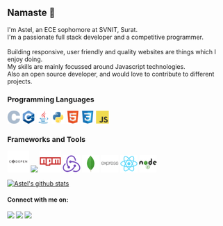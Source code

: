 ## Namaste :pray:

 I'm Astel, an ECE sophomore at SVNIT, Surat. <br>
 I'm a passionate full stack developer and a competitive programmer. <br><br>
 Building responsive, user friendly and quality websites are things which I enjoy doing.<br>
 My skills are mainly focussed around Javascript technologies.<br>
 Also an open source developer, and would love to contribute to different projects.<br>
 
 
 
 ### Programming Languages

 <img src = 'https://raw.githubusercontent.com/devicons/devicon/master/icons/c/c-original.svg' width='30'/> <img src = 'https://raw.githubusercontent.com/devicons/devicon/master/icons/cplusplus/cplusplus-original.svg' width='30'/> <img src = 'https://raw.githubusercontent.com/devicons/devicon/master/icons/java/java-original.svg' height='30'/> <img src = 'https://raw.githubusercontent.com/devicons/devicon/master/icons/python/python-original.svg' width='30'/> <img src = 'https://raw.githubusercontent.com/devicons/devicon/master/icons/html5/html5-original.svg' width='30'/> <img src = 'https://raw.githubusercontent.com/devicons/devicon/master/icons/css3/css3-original.svg' width='30'/> <img src = 'https://raw.githubusercontent.com/devicons/devicon/master/icons/javascript/javascript-original.svg' width='30'/> <br>
 
 ### Frameworks and Tools
 <img src = 'https://raw.githubusercontent.com/devicons/devicon/master/icons/codepen/codepen-original-wordmark.svg' width='50'/> <img src = 'https://github.com/MarikIshtar007/MarikIshtar007/blob/master/images/git.svg' width='40'/> <img src = 'https://raw.githubusercontent.com/devicons/devicon/master/icons/npm/npm-original-wordmark.svg' width='50'/> <img src = 'https://raw.githubusercontent.com/devicons/devicon/master/icons/redux/redux-original.svg' width='40'/> <img src = 'https://raw.githubusercontent.com/devicons/devicon/master/icons/mongodb/mongodb-original.svg' width='40'/> <img src = 'https://raw.githubusercontent.com/devicons/devicon/master/icons/express/express-original-wordmark.svg' width='40'/> <img src = 'https://raw.githubusercontent.com/devicons/devicon/master/icons/react/react-original.svg' width='40'/> <img src = 'https://raw.githubusercontent.com/devicons/devicon/master/icons/nodejs/nodejs-original-wordmark.svg' width='40'/>
 
 [![Astel's github stats](https://github-readme-stats.vercel.app/api?username=astonizer&show_icons=true&theme=tokyonight)](https://github.com/astonizer/github-readme-stats)
 
 #### Connect with me on:
 [<img src="https://img.icons8.com/color/48/000000/linkedin.png"/>](https://www.linkedin.com/in/astel-thottankara-39289919b/)
 [<img src="https://img.icons8.com/color/48/000000/instagram.png"/>](https://www.instagram.com/_ash009_/)
 <a href="mailto:asteltb09@gmail.com"> <img src="https://img.icons8.com/fluent/48/000000/gmail.png"/> </a>
